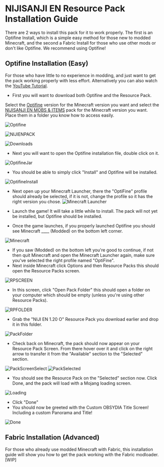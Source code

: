 # NIJISANJI EN Resource Pack Installation Guide

There are 2 ways to install this pack for it to work properly. The first is an Optifine Install, which is a simple easy method for those new to modded Minecraft, and the second a Fabric Install for those who use other mods or don't like Optifine. We recommend using Optifine!

## Optifine Installation (Easy)

For those who have little to no experience in modding, and just want to get the pack working properly with less effort. Alternatively you can also watch the [YouTube Tutorial](https://youtu.be/dTARzDoH3G4).

- First you will want to download both Optifine and the Resource Pack. 

Select the [Optifine](https://optifine.net/downloads) version for the Minecraft version you want and select the [NIJISANJI EN MOBS & ITEMS](https://modrinth.com/resourcepack/project-nijisanji-en-osrp/version/sD3QuNkx) pack for the Minecraft version you want. Place them in a folder you know how to access easily.

![Optifine](https://cdn.discordapp.com/attachments/1122734119256854602/1131311130380349480/image.png)

![NIJIENPACK](https://cdn.discordapp.com/attachments/1122734119256854602/1131310341406597261/image.png)

![Downloads](https://cdn.discordapp.com/attachments/1131312669773795428/1131319645887025162/image.png) 

- Next you will want to open the Optifine installation file, double click on it.

![OptifineJar](https://cdn.discordapp.com/attachments/1131312669773795428/1131312685519220747/image.png)

- You should be able to simply click "Install" and Optifine will be installed.

![OptifineInstall](https://cdn.discordapp.com/attachments/1131312669773795428/1131313029322117190/image.png)

- Next open up your Minecraft Launcher, there the "OptiFine" profile should already be selected, if it is not, change the profile so it has the right version you chose.
![Minecraft Launcher](https://cdn.discordapp.com/attachments/1131312669773795428/1131314604077756517/image.png)

- Launch the game! It will take a little while to install. The pack will not yet be installed, but Optifine should be installed.
- Once the game launches, if you properly launched Optifine you should see Minecraft ____ (Modded) on the bottom left corner.

![Minecraft](https://cdn.discordapp.com/attachments/1131312669773795428/1131317416085962782/2023-07-19_15.09.27.png)

- If you saw (Modded) on the bottom left you're good to continue, if not then quit Minecraft and open the Minecraft Launcher again, make sure you've selected the right profile named "OptiFine".
- Next inside Minecraft click Options and then Resource Packs this should open the Resource Packs screen.

![RPSCREEN](https://cdn.discordapp.com/attachments/1131312669773795428/1131318353940709538/2023-07-19_15.15.04.png)

- In this screen, click "Open Pack Folder" this should open a folder on your computer which should be empty (unless you're using other Resource Packs).

![RPFOLDER](https://cdn.discordapp.com/attachments/1131312669773795428/1131318786977443870/image.png)

- Grab the "NIJI EN 1.20 O" Resource Pack you download earlier and drop it in this folder.

![PackFolder](https://cdn.discordapp.com/attachments/1131312669773795428/1131319974598807683/image.png)

- Check back on Minecraft, the pack should now appear on your Resource Pack Screen. From there hover over it and click on the right arrow to transfer it from the "Available" section to the "Selected" section.

![PackScreenSelect](https://cdn.discordapp.com/attachments/1131312669773795428/1131320151023820813/2023-07-19_15.22.12.png)
![PackSelected](https://cdn.discordapp.com/attachments/1131312669773795428/1131320763568361613/2023-07-19_15.24.38.png)

- You should see the Resource Pack on the "Selected" section now. Click Done, and the pack will load with a Mojang loading screen.

![Loading](https://cdn.discordapp.com/attachments/1131312669773795428/1131321158390779968/2023-07-19_15.26.10.png)

- Click "Done" 
- You should now be greeted with the Custom OBSYDIA Title Screen! Including a custom Panorama and Title!

![Done](https://cdn.discordapp.com/attachments/1131312669773795428/1131325550728839219/2023-07-19_15.43.16.png)

## Fabric Installation (Advanced)

For those who already use modded Minecraft with Fabric, this installation guide will show you how to get the pack working with the Fabric modloader.
[WIP]

